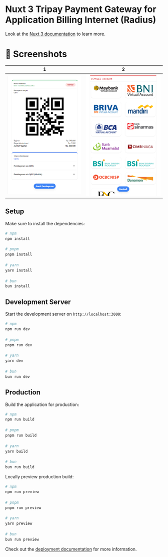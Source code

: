# Nuxt 3 Tripay Payment Gateway for Application Billing Internet (Radius)

Look at the [Nuxt 3 documentation](https://nuxt.com/docs/getting-started/introduction) to learn more.

# 📸 Screenshots
| 1 | 2|
|------|-------|
|<img src="ss-1.png" width="300">|<img src="ss-2.png" width="300">|

## Setup

Make sure to install the dependencies:

```bash
# npm
npm install

# pnpm
pnpm install

# yarn
yarn install

# bun
bun install
```

## Development Server

Start the development server on `http://localhost:3000`:

```bash
# npm
npm run dev

# pnpm
pnpm run dev

# yarn
yarn dev

# bun
bun run dev
```

## Production

Build the application for production:

```bash
# npm
npm run build

# pnpm
pnpm run build

# yarn
yarn build

# bun
bun run build
```

Locally preview production build:

```bash
# npm
npm run preview

# pnpm
pnpm run preview

# yarn
yarn preview

# bun
bun run preview
```

Check out the [deployment documentation](https://nuxt.com/docs/getting-started/deployment) for more information.

